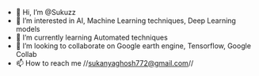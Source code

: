 - 👋 Hi, I’m @Sukuzz
- 👀 I’m interested in AI, Machine Learning techniques, Deep Learning models
- 🌱 I’m currently learning Automated techniques
- 💞️ I’m looking to collaborate on Google earth engine, Tensorflow, Google Collab
- 📫 How to reach me //sukanyaghosh772@gmail.com//

<!---
Sukuzz/Sukuzz is a ✨ special ✨ repository because its `README.md` (this file) appears on your GitHub profile.
You can click the Preview link to take a look at your changes.
--->
